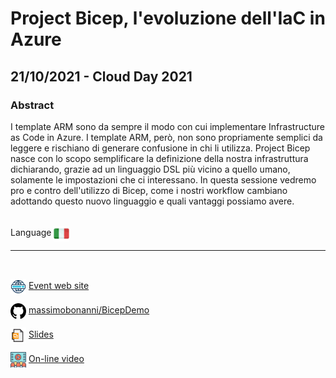 # Project Bicep, l'evoluzione dell'IaC in Azure
## 21/10/2021 - Cloud Day 2021
### Abstract
I template ARM sono da sempre il modo con cui implementare Infrastructure as Code in Azure. I template ARM, però, non sono propriamente semplici da leggere e rischiano di generare confusione in chi li utilizza. Project Bicep nasce con lo scopo semplificare la definizione della nostra infrastruttura dichiarando, grazie ad un linguaggio DSL più vicino a quello umano, solamente le impostazioni che ci interessano. In questa sessione vedremo pro e contro dell'utilizzo di Bicep, come i nostri workflow cambiano adottando questo nuovo linguaggio e quali vantaggi possiamo avere.

<br/>
Language <img width="25" src="https://raw.githubusercontent.com/massimobonanni/massimobonanni/master/images/flagitaly.svg" style="vertical-align:middle">

<br/>

---

<br/>
<p>
<img width="25" src="https://raw.githubusercontent.com/massimobonanni/massimobonanni/master/images/eventwebsite.svg" style="vertical-align:middle"> 
<a href="https://www.ugidotnet.org/e/2175/Cloud-Day-2021">Event web site</a>
</p>

<p>
<img width="25" src="https://raw.githubusercontent.com/massimobonanni/massimobonanni/master/images/github.svg" style="vertical-align:middle"> 
<a href="https://github.com/massimobonanni/BicepDemo" target="_blank">massimobonanni/BicepDemo</a>
</p>

<p>
<img width="25" src="https://raw.githubusercontent.com/massimobonanni/massimobonanni/master/images/slides.svg" style="vertical-align:middle"> 
<a href="https://www.ugidotnet.org/Content/Uploads/Talks/Files/0399d8d7-d3f2-491d-b1e1-cec38dbe6689/Project%20Bicep%20-%20l'evoluzione%20dell'IaC%20in%20Azure.pdf">Slides</a>
</p>

<p>
<img width="25" src="https://raw.githubusercontent.com/massimobonanni/massimobonanni/master/images/video.svg" style="vertical-align:middle"> 
<a href="https://www.ugidotnet.org/e/sessione/2717/Project-Bicep-l-evoluzione-dell-IaC-in-Azure" target="_blank">On-line video</a>
</p> 